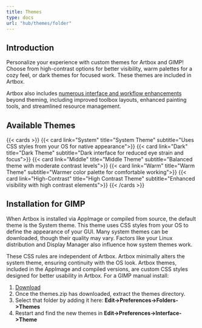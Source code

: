 ```yaml
---
title: Themes
type: docs
url: "hub/themes/folder"
---
```


## Introduction

Personalize your experience with custom themes for Artbox and GIMP! Choose from high-contrast options for better visibility, warm palettes for a cozy feel, or dark themes for focused work. These themes are included in Artbox.

Artbox also includes [numerous interface and workflow enhancements](/artbox/hub/feature-test/folder) beyond theming, including improved toolbox layouts, enhanced painting tools, and streamlined resource management.

## Available Themes

{{< cards >}}
  {{< card link="System" title="System Theme" subtitle="Uses CSS styles from your OS for native appearance">}}
  {{< card link="Dark" title="Dark Theme" subtitle="Dark interface for reduced eye strain and focus">}}
  {{< card link="Middle" title="Middle Theme" subtitle="Balanced theme with moderate contrast levels">}}
  {{< card link="Warm" title="Warm Theme" subtitle="Warmer color palette for comfortable working">}}
  {{< card link="High-Contrast" title="High Contrast Theme" subtitle="Enhanced visibility with high contrast elements">}}
{{< /cards >}}

## Installation for GIMP

When Artbox is installed via AppImage or compiled from source, the default theme is the System theme. This theme uses CSS styles from your OS to define the appearance of your GUI. Many system themes can be downloaded, though their quality may vary. Factors like your Linux distribution and Display Manager also influence how system themes work.

These CSS rules are independent of Artbox. Artbox minimally alters the system theme, ensuring continuity with the OS look. Artbox themes, included in the AppImage and compiled versions, are custom CSS styles designed for better usability in Artbox. For a GIMP manual install:

1. [Download](../../../downloads/themes.zip)
2. Once the themes.zip has downloaded, extract the themes directory.
3. Select that folder by adding it here: **Edit->Preferences->Folders->Themes**
4. Restart and find the new themes in **Edit->Preferences->Interface->Theme**